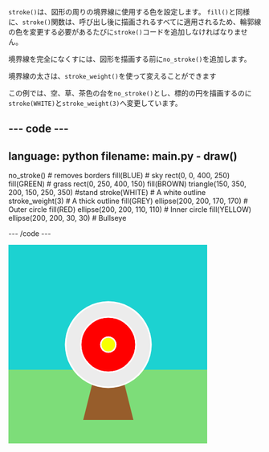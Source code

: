 `stroke()`は、図形の周りの境界線に使用する色を設定します。 `fill()`と同様に、`stroke()`関数は、呼び出し後に描画されるすべてに適用されるため、輪郭線の色を変更する必要があるたびに`stroke()`コードを追加しなければなりません。

境界線を完全になくすには、図形を描画する前に`no_stroke()`を追加します。

境界線の太さは、`stroke_weight()`を使って変えることができます

この例では、空、草、茶色の台を`no_stroke()`とし、標的の円を描画するのに`stroke(WHITE)`と`stroke_weight(3)`へ変更しています。

--- code ---
---
language: python
filename: main.py - draw()
---

  no_stroke() # removes borders fill(BLUE) # sky rect(0, 0, 400, 250) fill(GREEN) # grass rect(0, 250, 400, 150) fill(BROWN) triangle(150, 350, 200, 150, 250, 350)  #stand stroke(WHITE) # A white outline stroke_weight(3) # A thick outline fill(GREY) ellipse(200, 200, 170, 170) # Outer circle fill(RED) ellipse(200, 200, 110, 110) # Inner circle fill(YELLOW) ellipse(200, 200, 30, 30) # Bullseye

--- /code ---

![円に太い白い輪郭線があり、四角形や三角形に輪郭線がないアーチェリー場。](images/outline-circles.png)
